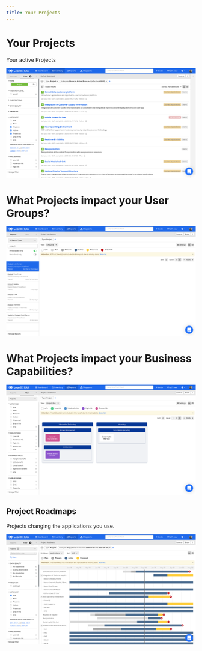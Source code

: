 ```yaml
---
title: Your Projects
---
```


# Your Projects 

Your active Projects

![Project Inventory](../assets/images/project-inventory.png)


# What Projects impact your User Groups?

![Project Landscape report](../assets/images/project-landscape-ug.png)  

# What Projects impact your Business Capabilities?

![Project Landscape report](../assets/images/project-landscape-bc.png)  


## Project Roadmaps

Projects changing the applications you use.

![Project Roadmap report](../assets/images/project-roadmap.png)
